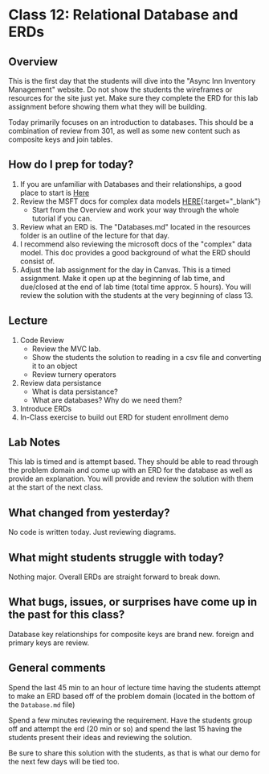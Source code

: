 # Class 12: Relational Database and ERDs

## Overview
This is the first day that the students will dive into the "Async Inn Inventory Management" website. Do not show the students the wireframes or resources for the site just yet. Make sure they complete the ERD for this lab assignment before showing them what they will be building. 

Today primarily focuses on an introduction to databases. This should be a combination of review from 301, as well as some new content such as composite keys and join tables.

## How do I prep for today?
1. If you are unfamiliar with Databases and their relationships, a good place to start is [Here](https://www.tutorialspoint.com/dbms/index.htm)
1. Review the MSFT docs for complex data models [HERE](https://docs.microsoft.com/en-us/aspnet/core/data/ef-mvc/complex-data-model?view=aspnetcore-2.0){:target="_blank"} 
    - Start from the Overview and work your way through the whole tutorial if you can. 
1. Review what an ERD is. The "Databases.md" located in the resources folder is an outline of the lecture for that day. 
1. I recommend also reviewing the microsoft docs of the "complex" data model. This doc provides a good background of what the ERD should consist of. 
1. Adjust the lab assignment for the day in Canvas. This is a timed assignment. Make it open up at the beginning of lab time, and due/closed at the end of lab time (total time approx. 5 hours). You will review the solution with the students at the very beginning of class 13. 

## Lecture

1. Code Review
   - Review the MVC lab. 
   - Show the students the solution to reading in a csv file and converting it to an object
   - Review turnery operators
2. Review data persistance
   - What is data persistance? 
   - What are databases? Why do we need them?
3. Introduce ERDs
4. In-Class exercise to build out ERD for student enrollment demo

## Lab Notes

This lab is timed and is attempt based. They should be able to read through the problem domain and come up with an ERD for the database as well as provide an explanation. You will provide and review the solution with them at the start of the next class.

## What changed from yesterday? 
No code is written today. Just reviewing diagrams.

## What might students struggle with today?  
Nothing major. Overall ERDs are straight forward to break down.

## What bugs, issues, or surprises have come up in the past for this class?
Database key relationships for composite keys are brand new. foreign and primary keys are review. 

## General comments
Spend the last 45 min to an hour of lecture time having the students attempt to make an ERD based off of the problem domain (located in the bottom of the `Database.md` file)

Spend a few minutes  reviewing the requirement. Have the students group off
and attempt the erd (20 min or so) and spend the last 15 having the students present their
ideas and reviewing the solution. 

Be sure to share this solution with the students, as that is what our demo for the next
few days will be tied too.